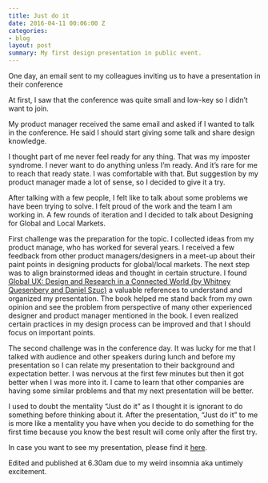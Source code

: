 ```yaml
---
title: Just do it
date: 2016-04-11 00:06:00 Z
categories:
- blog
layout: post
summary: My first design presentation in public event.
---
```


One day, an email sent to my colleagues inviting us to have a presentation in their conference

At first, I saw that the conference was quite small and low-key so I didn’t want to join.

My product manager received the same email and asked if I wanted to talk in the conference. He said I should start giving some talk and share design knowledge.

I thought part of me never feel ready for any thing. That was my imposter syndrome. I never want to do anything unless I’m ready. And it’s rare for me to reach that ready state. I was comfortable with that. But suggestion by my product manager made a lot of sense, so I decided to give it a try.

After talking with a few people, I felt like to talk about some problems we have been trying to solve. I felt proud of the work and the team I am working in. A few rounds of iteration and I decided to talk about Designing for Global and Local Markets.

First challenge was the preparation for the topic. I collected ideas from my product manage, who has worked for several years. I received a few feedback from other product managers/designers in a meet-up about their paint points in designing products for global/local markets. The next step was to align brainstormed ideas and thought in certain structure. I found [Global UX: Design and Research in a Connected World (by Whitney Quesenbery and Daniel Szuc)](http://www.amazon.com/Global-UX-Design-Research-Connected/dp/012378591X/ref=sr_1_1?ie=UTF8&qid=1460412082&sr=8-1) a valuable references to understand and organized my presentation. The book helped me stand back from my own opinion and see the problem from perspective of many other experienced designer and product manager mentioned in the book. I even realized certain practices in my design process can be improved and that I should focus on important points.

The second challenge was in the conference day. It was lucky for me that I talked with audience and other speakers during lunch and before my presentation so I can relate my presentation to their background and expectation better. I was nervous at the first few minutes but then it got better when I was more into it. I came to learn that other companies are having some similar problems and that my next presentation will be better.

I used to doubt the mentality “Just do it” as I thought it is ignorant to do something before thinking about it. After the presentation, “Just do it” to me is more like a mentality you have when you decide to do something for the first time because you know the best result will come only after the first try.

In case you want to see my presentation, please find it [here](http://www.slideshare.net/ryanntt/designing-for-global-and-local-markets).

Edited and published at 6.30am due to my weird insomnia aka untimely excitement.
